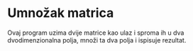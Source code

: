 # Umnožak matrica

Ovaj program uzima dvije matrice kao ulaz i sproma ih u dva dvodimenzionalna polja, množi ta dva polja i ispisuje rezultat.
